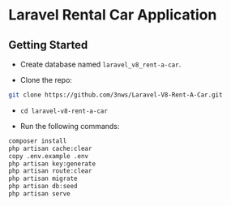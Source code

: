 # Laravel Rental Car Application

## Getting Started

- Create database named `laravel_v8_rent-a-car`.

- Clone the repo:

```bash
git clone https://github.com/3nws/Laravel-V8-Rent-A-Car.git
```

- `cd laravel-v8-rent-a-car`

- Run the following commands:

```bash
composer install
php artisan cache:clear
copy .env.example .env
php artisan key:generate
php artisan route:clear
php artisan migrate
php artisan db:seed
php artisan serve
```
